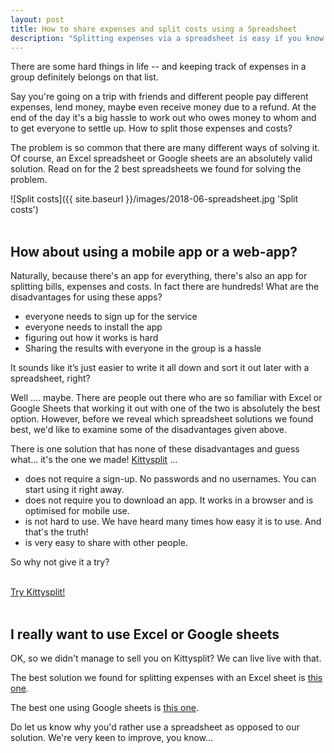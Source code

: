 ```yaml
---
layout: post
title: How to share expenses and split costs using a Spreadsheet
description: "Splitting expenses via a spreadsheet is easy if you know how. Check out our solutions..."
---
```


There are some hard things in life -- and keeping track of expenses in a group
definitely belongs on that list.

Say you're going on a trip with friends and
different people pay different expenses, lend money, maybe even receive money due
to a refund. At the end of the day it's a big hassle to work out who owes money
to whom and to get everyone to settle up. How to split those expenses and costs?

The problem is so common that there are many different ways of solving it. Of course,
an Excel spreadsheet or Google sheets are an absolutely valid solution. Read on
for the 2 best spreadsheets we found for solving the problem.

![Split costs]({{ site.baseurl }}/images/2018-06-spreadsheet.jpg 'Split costs')
<br>
<br>

## How about using a mobile app or a web-app?

Naturally, because there's an app for everything, there's also an app for splitting
bills, expenses and costs. In fact there are hundreds! What are the disadvantages for using these apps?
   * everyone needs to sign up for the service
   * everyone needs to install the app
   * figuring out how it works is hard
   * Sharing the results with everyone in the group is a hassle

It sounds like it’s just easier to write it all down and sort it out later with
a spreadsheet, right?

Well .... maybe. There are people out there who are so familiar with Excel or Google Sheets that
working it out with one of the two is absolutely the best option. However, before
we reveal which spreadsheet solutions we found best, we'd like to examine some of
the disadvantages given above.

There is one solution that has none of these disadvantages and guess what... it's the
one we made! [Kittysplit](https://kittysplit.com) ...
   * does not require a sign-up. No passwords and no usernames. You can start using
   it right away.
   * does not require you to download an app. It works in a browser and is
   optimised for mobile use.
   * is not hard to use. We have heard many times how easy it is to use. And
   that's the truth!
   * is very easy to share with other people.

So why not give it a try?

<div class="">
<br>
<a href="https://kittysplit.com/en/new" class="btn btn-lg btn-primary btn-start" >Try Kittysplit!</a>
<br><br>
</div>

## I really want to use Excel or Google sheets

OK, so we didn't manage to sell you on Kittysplit? We can live live
with that.

The best solution we found for splitting expenses with an Excel sheet is [this one](https://www.exceltactics.com/how-to-split-bills-and-share-expenses-using-a-free-excel-spreadsheet/).

The best one using Google sheets is [this one](https://www.thekeycuts.com/splitting-costs-excel/).

Do let us know why you'd rather use a spreadsheet as opposed to our solution. We're
very keen to improve, you know...
